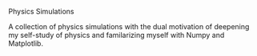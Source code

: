 Physics Simulations

A collection of physics simulations with the dual motivation
of deepening my self-study of physics and familarizing myself
with Numpy and Matplotlib.
